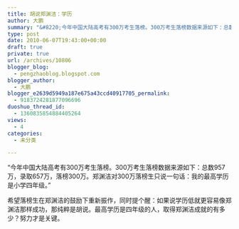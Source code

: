 ```yaml
---
title: 胡说郑渊洁：学历
author: 大鹏
summary: "&#8220;今年中国大陆高考有300万考生落榜。300万考生落榜数据来源如下：总数957万，录取657万，落榜300万。郑渊洁对300万落榜生只说一句话：我的最高学历是小学四年级。&#8221;"
type: post
date: 2010-06-07T19:43:00+00:00
draft: true
private: true
url: /archives/10806
blogger_blog:
  - pengzhaoblog.blogspot.com
blogger_author:
  - 大鹏
blogger_e2639d5949a187e675a43ccd40917705_permalink:
  - 9183724281877096696
duoshuo_thread_id:
  - 1360835854884405264
views:
  - 4
categories:
  - 未分类

---
```

&#8220;今年中国大陆高考有300万考生落榜。300万考生落榜数据来源如下：总数957万，录取657万，落榜300万。郑渊洁对300万落榜生只说一句话：我的最高学历是小学四年级。&#8221;

<div>
</div>

<div>
  希望落榜生在郑渊洁的鼓励下重新振作，同时提个醒：如果说学历低就更容易像郑渊洁那样成功，那纯粹是胡说。最高学历是四年级的人，取得郑渊洁成就的有多少？努力才是关键。
</div>
